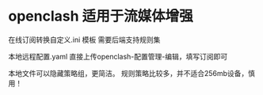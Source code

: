 # openclash 适用于流媒体增强

在线订阅转换自定义.ini 模板
需要后端支持规则集

本地远程配置.yaml
直接上传openclash-配置管理-编辑，填写订阅即可

本地文件可以隐藏策略组，更简洁。
规则策略比较多，并不适合256mb设备，慎用！
